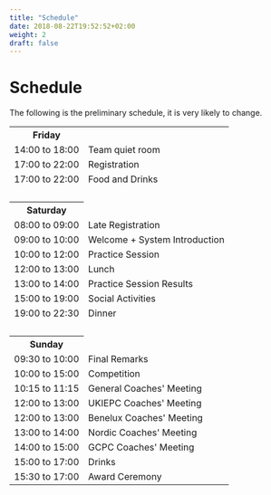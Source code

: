 ```yaml
---
title: "Schedule"
date: 2018-08-22T19:52:52+02:00
weight: 2
draft: false
---
```

# Schedule
The following is the preliminary schedule, it is very likely to change.

<table style="width: 100%">
	<th>Friday</th>
	<tr>
		<td>14:00 to 18:00</td>
		<td>Team quiet room</td>
	</tr>
	<tr>
		<td>17:00 to 22:00</td>
		<td>Registration</td>
	</tr>
	<tr>
		<td>17:00 to 22:00</td>
		<td>Food and Drinks</td>
	</tr>
	<tr><td colspan=2>&nbsp;</td></tr>
	<th>Saturday</th>
	<tr>
		<td>08:00 to 09:00</td>
		<td>Late Registration</td>
	</tr>
	<tr>
		<td>09:00 to 10:00</td>
		<td>Welcome + System Introduction</td>
	</tr>
	<tr>
		<td>10:00 to 12:00</td>
		<td>Practice Session</td>
	</tr>
	<tr>
		<td>12:00 to 13:00</td>
		<td>Lunch</td>
	</tr>
	<tr>
		<td>13:00 to 14:00</td>
		<td>Practice Session Results</td>
	</tr>
	<tr>
		<td>15:00 to 19:00</td>
		<td>Social Activities</td>
	</tr>
	<tr>
		<td>19:00 to 22:30</td>
		<td>Dinner</td>
	</tr>
	<tr><td colspan=2>&nbsp;</td></tr>
	<th>Sunday</th>
	<tr>
		<td>09:30 to 10:00</td>
		<td>Final Remarks</td>
	</tr>
	<tr>
		<td>10:00 to 15:00</td>
		<td>Competition</td>
	</tr>
	<tr>
		<td>10:15 to 11:15</td>
		<td>General Coaches' Meeting</td>
	</tr>
	<tr>
		<td>12:00 to 13:00</td>
		<td>UKIEPC Coaches' Meeting</td>
	</tr>
	<tr>
		<td>12:00 to 13:00</td>
		<td>Benelux Coaches' Meeting</td>
	</tr>
	<tr>
		<td>13:00 to 14:00</td>
		<td>Nordic Coaches' Meeting</td>
	</tr>
	<tr>
		<td>14:00 to 15:00</td>
		<td>GCPC Coaches' Meeting</td>
	</tr>
	<tr>
		<td>15:00 to 17:00</td>
		<td>Drinks</td>
	</tr>
	<tr>
		<td>15:30 to 17:00</td>
		<td>Award Ceremony</td>
	</tr>
</table>